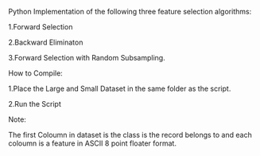Python Implementation of the following three feature selection algorithms:


1.Forward Selection

2.Backward Eliminaton

3.Forward Selection with Random Subsampling.


How to Compile:


1.Place the Large and Small Dataset in the same folder as the script.

2.Run the Script


Note:


The first Coloumn in dataset is the class is the record belongs to and each coloumn is a feature in ASCII 8 point floater format.
